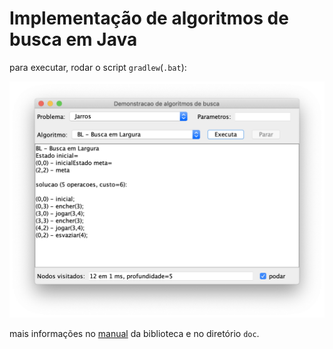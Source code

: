 # Implementação de algoritmos de busca em Java

para executar, rodar o script `gradlew`(`.bat`):

![](doc/figs/screen1.png)

mais informações no [manual](doc/manual.md) da biblioteca e no diretório `doc`.
